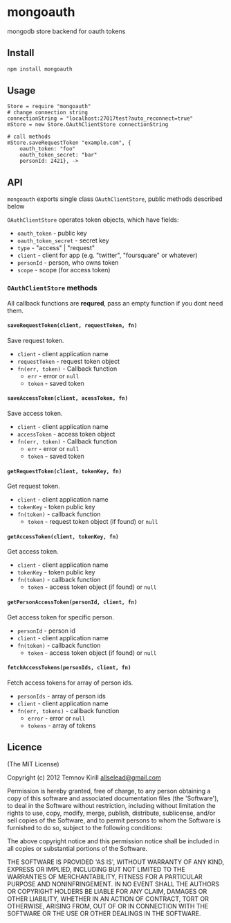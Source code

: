 # mongoauth

mongodb store backend for oauth tokens

## Install

```bash
npm install mongoauth
```
    
## Usage

```coffee-script
Store = require "mongoauth"
# change connection string
connectionString = "localhost:27017test?auto_reconnect=true"
mStore = new Store.OAuthClientStore connectionString

# call methods
mStore.saveRequestToken "example.com", {
    oauth_token: "foo"
    oauth_token_secret: "bar"
    personId: 2421}, ->
```

## API

`mongoauth` exports single class `OAuthClientStore`, public methods described below
  
`OAuthClientStore` operates token objects, which have fields:
  
  - `oauth_token` - public key
  - `oauth_token_secret` - secret key
  - `type` - "access" | "request"
  - `client` - client for app (e.g. "twitter", "foursquare" or whatever)
  - `personId` - person, who owns token
  - `scope` - scope (for access token)
  

### `OAuthClientStore` methods

All callback functions are **requred**, pass an empty function 
if you dont need them.

#### `saveRequestToken(client, requestToken, fn)`

  Save request token.
  
  - `client` - client application name
  - `requestToken` - request token object
  - `fn(err, token)` - Callback function
    - `err` - error or `null`
    - `token` - saved token


#### `saveAccessToken(client, acessToken, fn)`

  Save access token.

  - `client` - client application name
  - `accessToken` - access token object
  - `fn(err, token)` - Callback function
    - `err` - error or `null`
    - `token` - saved token


#### `getRequestToken(client, tokenKey, fn)`

  Get request token.

  - `client` - client application name
  - `tokenKey` -  token public key
  - `fn(token)` - callback function
    - `token` - request token object (if found) or `null`


#### `getAccessToken(client, tokenKey, fn)`

 Get access token.

  - `client` - client application name
  - `tokenKey` -  token public key
  - `fn(token)` - callback function
    - `token` - access token object (if found) or `null`


#### `getPersonAccessToken(personId, client, fn)`

Get access token for specific person.

  - `personId` -  person id
  - `client` - client application name
  - `fn(token)` - callback function
    - `token` - access token object (if found) or `null`


#### `fetchAccessTokens(personIds, client, fn)`

  Fetch access tokens for array of person ids.

  - `personIds` -  array of person ids
  - `client` - client application name
  - `fn(err, tokens)` - callback function
    - `error` - error or `null`
    - `tokens` - array of tokens


    
## Licence

(The MIT License)

Copyright (c) 2012 Temnov Kirill allselead@gmail.com

Permission is hereby granted, free of charge, to any person obtaining a copy of this software and associated documentation files (the 'Software'), to deal in the Software without restriction, including without limitation the rights to use, copy, modify, merge, publish, distribute, sublicense, and/or sell copies of the Software, and to permit persons to whom the Software is furnished to do so, subject to the following conditions:

The above copyright notice and this permission notice shall be included in all copies or substantial portions of the Software.

THE SOFTWARE IS PROVIDED 'AS IS', WITHOUT WARRANTY OF ANY KIND, EXPRESS OR IMPLIED, INCLUDING BUT NOT LIMITED TO THE WARRANTIES OF MERCHANTABILITY, FITNESS FOR A PARTICULAR PURPOSE AND NONINFRINGEMENT. IN NO EVENT SHALL THE AUTHORS OR COPYRIGHT HOLDERS BE LIABLE FOR ANY CLAIM, DAMAGES OR OTHER LIABILITY, WHETHER IN AN ACTION OF CONTRACT, TORT OR OTHERWISE, ARISING FROM, OUT OF OR IN CONNECTION WITH THE SOFTWARE OR THE USE OR OTHER DEALINGS IN THE SOFTWARE.
